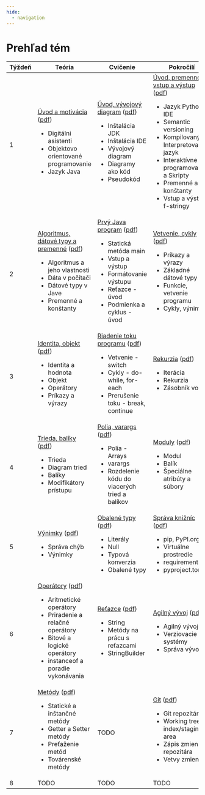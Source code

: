 ```yaml
---
hide:
  - navigation
---
```


# Prehľad tém

<table >
<thead>
<tr>
<th>Týždeň</th>
<th>Teória</th>
<th>Cvičenie</th>
<th>Pokročilí</th>
</tr>
</thead>
<tbody >
<tr >
<td width=10%>1</td>
<td width=30%>
<a href="../teoria-3/t01-uvod">Úvod a motivácia</a> (<a href="../assets/t01w.pdf">pdf</a>)
<ul>
<li>Digitálni asistenti</li>
<li>Objektovo orientované programovanie</li>
<li>Jazyk Java</li>
</ul>
</td>
<td width=30%>
<a href="../cvicenie-3/c01-uvod">Úvod, vývojový diagram</a> (<a href="../assets/c01w.pdf">pdf</a>)
<ul>
<li>Inštalácia JDK</li>
<li>Inštalácia IDE</li>
<li>Vývojový diagram</li>
<li>Diagramy ako kód</li>
<li>Pseudokód</li>
</ul>
</td>
<td width=30%>
<a href="../pokrocili-3/p01-uvod">Úvod, premenné, vstup a výstup</a> (<a href="../assets/p01w.pdf">pdf</a>)
<ul>
<li>Jazyk Python, IDE</li>
<li>Semantic versioning</li>
<li>Kompilovaný vs Interpretovaný jazyk</li>
<li>Interaktívne programovanie a Skripty</li>
<li>Premenné a konštanty</li>
<li>Vstup a výstup, f-stringy</li>
</ul>
</td>
</tr>
<tr >
<td width=10%>2</td>
<td width=30%>
<a href="../teoria-3/t02-typy">Algoritmus, dátové typy a premenné</a> (<a href="../assets/t02w.pdf">pdf</a>)
<ul>
<li>Algoritmus a jeho vlastnosti</li>
<li>Dáta v počítači</li>
<li>Dátové typy v Jave</li>
<li>Premenné a konštanty</li>
</ul>
</td>
<td width=30%>
<a href="../cvicenie-3/c02-hello">Prvý Java program</a> (<a href="../assets/c02w.pdf">pdf</a>)
<ul>
<li>Statická metóda main</li>
<li>Vstup a výstup</li>
<li>Formátovanie výstupu</li>
<li>Reťazce - úvod</li>
<li>Podmienka a cyklus - úvod</li>
</ul>
</td>
<td width=30%>
<a href="../pokrocili-3/p02-cykly">Vetvenie, cykly</a> (<a href="../assets/p02w.pdf">pdf</a>)
<ul>
<li>Príkazy a výrazy</li>
<li>Základné dátové typy</li>
<li>Funkcie, vetvenie programu</li>
<li>Cykly, výnimky</li>
</ul>
</td>
</tr>
<tr >
<td width=10%>3</td>
<td width=30%>
<a href="../teoria-3/t03-objekt">Identita, objekt</a> (<a href="../assets/t03w.pdf">pdf</a>)
<ul>
<li>Identita a hodnota</li>
<li>Objekt</li>
<li>Operátory</li>
<li>Príkazy a výrazy</li>
</ul>
</td>
<td width=30%>
<a href="../cvicenie-3/c03-cykly">Riadenie toku programu</a> (<a href="../assets/c03w.pdf">pdf</a>)
<ul>
<li>Vetvenie - switch</li>
<li>Cykly - do-while, for-each</li>
<li>Prerušenie toku - break, continue</li>
</ul>
</td>
<td width=30%>
<a href="../pokrocili-3/p03-rekurzia">Rekurzia</a> (<a href="../assets/p03w.pdf">pdf</a>)
<ul>
<li>Iterácia</li>
<li>Rekurzia</li>
<li>Zásobník volaní</li>
</ul>
</td>
</tr>
<tr >
<td width=10%>4</td>
<td width=30%>
<a href="../teoria-3/t04-trieda">Trieda, balíky</a> (<a href="../assets/t04w.pdf">pdf</a>)
<ul>
<li>Trieda</li>
<li>Diagram tried</li>
<li>Balíky</li>
<li>Modifikátory prístupu</li>
</ul>
</td>
<td width=30%>
<a href="../cvicenie-3/c04-polia">Polia, varargs</a> (<a href="../assets/c04w.pdf">pdf</a>)
<ul>
<li>Polia - Arrays</li>
<li>varargs</li>
<li>Rozdelenie kódu do viacerých tried a balíkov</li>
</ul>
</td>
<td width=30%>
<a href="../pokrocili-3/p04-moduly">Moduly</a> (<a href="../assets/p04w.pdf">pdf</a>)
<ul>
<li>Modul</li>
<li>Balík</li>
<li>Špeciálne atribúty a súbory</li>
</ul>
</td>
</tr>
<tr>
<td width=10%>5</td>
<td width=30%>
<a href="../teoria-3/t05-vynimky">Výnimky</a> (<a href="../assets/t05w.pdf">pdf</a>)
<ul>
<li>Správa chýb</li>
<li>Výnimky</li>
</ul>
</td>
<td width=30%>
<a href="../cvicenie-3/c05-wrapper">Obalené typy</a> (<a href="../assets/c05w.pdf">pdf</a>)
<ul>
<li>Literály</li>
<li>Null</li>
<li>Typová konverzia</li>
<li>Obalené typy</li>
</ul>
</td>
<td width=30%>
<a href="../pokrocili-3/p05-pip">Správa knižníc</a> (<a href="../assets/p05w.pdf">pdf</a>)
<ul>
<li>pip, PyPI.org</li>
<li>Virtuálne prostredie</li>
<li>requirements.txt</li>
<li>pyproject.toml</li>
</ul>
</td>
</tr>
<tr>
<td width=10%>6</td>
<td width=30%>
<a href="../teoria-3/t06-operatory">Operátory</a> (<a href="../assets/t06w.pdf">pdf</a>)
<ul>
<li>Aritmetické operátory</li>
<li>Priradenie a relačné operátory</li>
<li>Bitové a logické operátory</li>
<li>instanceof a poradie vykonávania</li>
</ul>
</td>
<td width=30%>
<a href="../cvicenie-3/c06-stringy">Reťazce</a> (<a href="../assets/c06w.pdf">pdf</a>)
<ul>
<li>String</li>
<li>Metódy na prácu s reťazcami</li>
<li>StringBuilder</li>
</ul>
</td>
<td width=30%>
<a href="../pokrocili-3/p06-agile">Agilný vývoj</a> (<a href="../assets/p06w.pdf">pdf</a>)
<ul>
<li>Agilný vývoj</li>
<li>Verziovacie systémy</li>
<li>Správa vývoja</li>
</ul>
</td>
</tr>
<tr>
<td width=10%>7</td>
<td width=30%>
<a href="../teoria-3/t07-metody">Metódy</a> (<a href="../assets/t07w.pdf">pdf</a>)
<ul>
<li>Statické a inštančné metódy</li>
<li>Getter a Setter metódy</li>
<li>Preťaženie metód</li>
<li>Továrenské metódy</li>
</ul>
</td>
<td width=30%>TODO</td>
<td width=30%>
<a href="../pokrocili-3/p07-git">Git</a> (<a href="../assets/p07w.pdf">pdf</a>)
<ul>
<li>Git repozitár</li>
<li>Working tree a index/staging area</li>
<li>Zápis zmien do repozitára</li>
<li>Vetvy zmien</li>
</ul>
</td>
</tr>
<tr>
<td width=10%>8</td>
<td width=30%>TODO</td>
<td width=30%>TODO</td>
<td width=30%>TODO</td>
</tr>
</tbody>
</table>
